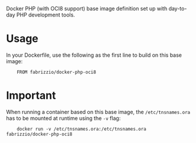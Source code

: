 Docker PHP (with OCI8 support) base image definition set up with day-to-day PHP development tools.

Usage
=====

In your Dockerfile, use the following as the first line to build on this base image:

```
    FROM fabrizzio/docker-php-oci8
```

Important
=========

When running a container based on this base image, the `/etc/tnsnames.ora` has to be mounted at runtime using the `-v` flag:

```
    docker run -v /etc/tnsnames.ora:/etc/tnsnames.ora fabrizzio/docker-php-oci8
```
